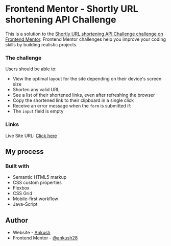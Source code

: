# Frontend Mentor - Shortly URL shortening API Challenge

This is a solution to the [Shortly URL shortening API Challenge challenge on Frontend Mentor](https://www.frontendmentor.io/challenges/url-shortening-api-landing-page-2ce3ob-G). Frontend Mentor challenges help you improve your coding skills by building realistic projects. 

### The challenge

Users should be able to:

- View the optimal layout for the site depending on their device's screen size
- Shorten any valid URL
- See a list of their shortened links, even after refreshing the browser
- Copy the shortened link to their clipboard in a single click
- Receive an error message when the `form` is submitted if:
- The `input` field is empty

### Links
Live Site URL: [Click here](affectionate-clarke-de8cc2.netlify.app)

## My process

### Built with

- Semantic HTML5 markup
- CSS custom properties
- Flexbox
- CSS Grid
- Mobile-first workflow
- Java-Script

## Author

- Website - [Ankush](https://ankussh.me/)
- Frontend Mentor - [@ankush28](https://www.frontendmentor.io/profile/ankush28)
